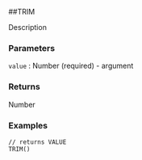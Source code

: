 ##TRIM

Description

### Parameters
`value` : Number (required) - argument

### Returns
Number

### Examples
```
// returns VALUE
TRIM()
```